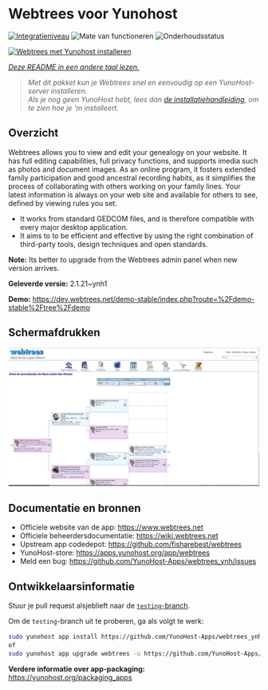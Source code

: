 <!--
NB: Deze README is automatisch gegenereerd door <https://github.com/YunoHost/apps/tree/master/tools/readme_generator>
Hij mag NIET handmatig aangepast worden.
-->

# Webtrees voor Yunohost

[![Integratieniveau](https://dash.yunohost.org/integration/webtrees.svg)](https://ci-apps.yunohost.org/ci/apps/webtrees/) ![Mate van functioneren](https://ci-apps.yunohost.org/ci/badges/webtrees.status.svg) ![Onderhoudsstatus](https://ci-apps.yunohost.org/ci/badges/webtrees.maintain.svg)

[![Webtrees met Yunohost installeren](https://install-app.yunohost.org/install-with-yunohost.svg)](https://install-app.yunohost.org/?app=webtrees)

*[Deze README in een andere taal lezen.](./ALL_README.md)*

> *Met dit pakket kun je Webtrees snel en eenvoudig op een YunoHost-server installeren.*  
> *Als je nog geen YunoHost hebt, lees dan [de installatiehandleiding](https://yunohost.org/install), om te zien hoe je 'm installeert.*

## Overzicht

Webtrees allows you to view and edit your genealogy on your website. It has full editing capabilities, full privacy functions, and supports imedia such as photos and document images. As an online program, it fosters extended family participation and good ancestral recording habits, as it simplifies the process of collaborating with others working on your family lines. Your latest information is always on your web site and available for others to see, defined by viewing rules you set.

- It works from standard GEDCOM files, and is therefore compatible with every major desktop application.
- It aims to to be efficient and effective by using the right combination of third-party tools, design techniques and open standards.

**Note:** Its better to upgrade from the Webtrees admin panel when new version arrives.


**Geleverde versie:** 2.1.21~ynh1

**Demo:** <https://dev.webtrees.net/demo-stable/index.php?route=%2Fdemo-stable%2Ftree%2Fdemo>

## Schermafdrukken

![Schermafdrukken van Webtrees](./doc/screenshots/1200px-Webtrees.png)

## Documentatie en bronnen

- Officiele website van de app: <https://www.webtrees.net>
- Officiele beheerdersdocumentatie: <https://wiki.webtrees.net>
- Upstream app codedepot: <https://github.com/fisharebest/webtrees>
- YunoHost-store: <https://apps.yunohost.org/app/webtrees>
- Meld een bug: <https://github.com/YunoHost-Apps/webtrees_ynh/issues>

## Ontwikkelaarsinformatie

Stuur je pull request alsjeblieft naar de [`testing`-branch](https://github.com/YunoHost-Apps/webtrees_ynh/tree/testing).

Om de `testing`-branch uit te proberen, ga als volgt te werk:

```bash
sudo yunohost app install https://github.com/YunoHost-Apps/webtrees_ynh/tree/testing --debug
of
sudo yunohost app upgrade webtrees -u https://github.com/YunoHost-Apps/webtrees_ynh/tree/testing --debug
```

**Verdere informatie over app-packaging:** <https://yunohost.org/packaging_apps>
